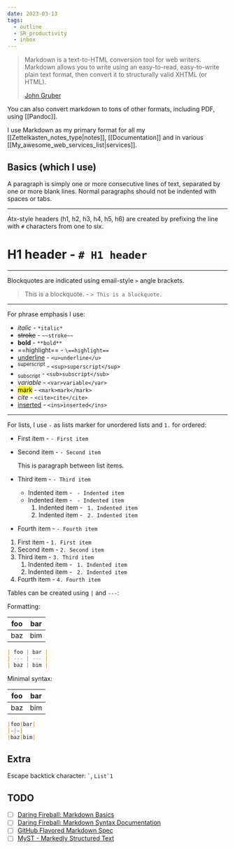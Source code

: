 ```yaml
---
date: 2023-03-13
tags:
  - outline
  - SR_productivity
  - inbox
---
```


> Markdown is a text-to-HTML conversion tool for web writers. Markdown allows
> you to write using an easy-to-read, easy-to-write plain text format, then
> convert it to structurally valid XHTML (or HTML).
>
> [John Gruber](https://daringfireball.net/projects/markdown/)

You can also convert markdown to tons of other formats, including PDF, using
[[Pandoc]].

I use Markdown as my primary format for all my [[Zettelkasten_notes_type|notes]],
[[Documentation]] and in various [[My_awesome_web_services_list|services]].

## Basics (which I use)

A paragraph is simply one or more consecutive lines of text, separated by one or
more blank lines. Normal paragraphs should not be indented with spaces or tabs.

---

Atx-style headers (h1, h2, h3, h4, h5, h6) are created by prefixing the line
with `#` characters from one to six.

# H1 header - `# H1 header`

---

Blockquotes are indicated using email-style `>` angle brackets.

> This is a blockquote. - `> This is a blockquote.`

---

For phrase emphasis I use:

- _italic_ - `*italic*`
- ~~stroke~~ - `~~stroke~~`
- **bold** - `**bold**`
- \==highlight== - `\==highlight==`
- <u>underline</u> - `<u>underline</u>`
- <sup>superscript</sup> - `<sup>superscript</sup>`
- <sub>subscript</sub> - `<sub>subscript</sub>`
- <var>variable</var> - `<var>variable</var>`
- <mark>mark</mark> - `<mark>mark</mark>`
- <cite>cite</cite> - `<cite>cite</cite>`
- <ins>inserted</ins> - `<ins>inserted</ins>`

---

For lists, I use `-` as lists marker for unordered lists and `1.` for ordered:

- First item - `- First item`
- Second item - `- Second item`

  This is paragraph between list items.

- Third item - `- Third item`
  - Indented item - ` - Indented item`
  - Indented item - ` - Indented item`
    1. Indented item - ` 1. Indented item`
    2. Indented item - ` 2. Indented item`
- Fourth item - `- Fourth item`

1. First item - `1. First item`
2. Second item - `2. Second item`
3. Third item - `3. Third item`
   1. Indented item - ` 1. Indented item`
   2. Indented item - ` 2. Indented item`
4. Fourth item - `4. Fourth item`

Tables can be created using `|` and `---`:

Formatting:

| foo | bar |
| --- | --- |
| baz | bim |

```markdown
| foo | bar |
| --- | --- |
| baz | bim |
```

Minimal syntax:

| foo | bar |
| --- | --- |
| baz | bim |

```markdown
|foo|bar|
|-|-|
|baz|bim|
```

## Extra

Escape backtick character: `` ` ``, ``List`1``

## TODO

- [ ] [Daring Fireball: Markdown Basics](https://daringfireball.net/projects/markdown/basics)
- [ ] [Daring Fireball: Markdown Syntax Documentation](https://daringfireball.net/projects/markdown/syntax)
- [ ] [GitHub Flavored Markdown Spec](https://github.github.com/gfm/)
- [ ] [MyST - Markedly Structured Text](https://myst-parser.readthedocs.io/en/latest/syntax/typography.html)
